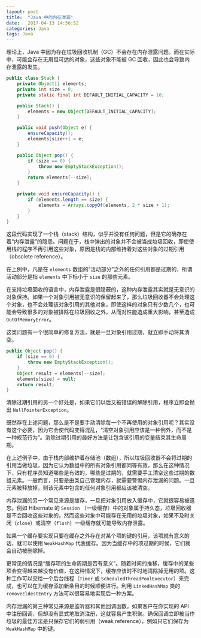 ```yaml
---
layout: post
title:  "Java 中的内存泄漏"
date:   2017-04-13 14:56:52
categories: Java
tags: Java
---
```


理论上，Java 中因为存在垃圾回收机制（GC）不会存在内存泄露问题。而在实际中，可能会存在无用但可达的对象，这些对象不能被 GC 回收，因此也会导致内存泄露的发生。

```java
public class Stack {
    private Object[] elements;
    private int size = 0;
    private static final int DEFAULT_INITIAL_CAPACITY = 16;

    public Stack() {
        elements = new Object[DEFAULT_INITIAL_CAPACITY];
    }

    public void push(Object e) {
        ensureCapacity();
        elements[size++] = e;
    }

    public Object pop() {
        if (size == 0) {
            throw new EmptyStackException();
        }
        return elements[--size];
    }

    private void ensureCapacity() {
        if (elements.length == size) {
            elements = Arrays.copyOf(elements, 2 * size + 1);
        }
    }
}
```

这段代码实现了一个栈（stack）结构，似乎并没有任何问题，但是它的确存在着“内存泄露”的隐患。问题在于，栈中弹出的对象并不会被当成垃圾回收，即使使用栈的程序不再引用这些对象，原因是栈的内部维持着对这些对象的过期引用（obsolete reference）。

在上例中，凡是在 `elements` 数组的“活动部分”之外的任何引用都是过期的，所谓活动部分是指 `elements` 中下标小于 `size` 的那些元素。

在支持垃圾回收的语言中，内存泄露是很隐蔽的，这种内存泄露其实就是无意识的对象保持。如果一个对象引用被无意识的保留起来了，那么垃圾回收器不会处理这个对象，也不会处理该对象引用的其他对象，即使这样的对象只有少数几个，也可能会导致很多的对象被排除在垃圾回收之外，从而对性能造成重大影响，甚至造成 `OutOfMemoryError`。

这类问题有一个很简单的修复方法，就是一旦对象引用过期，就立即手动将其清空。

```java
public Object pop() {
    if (size == 0) {
        throw new EmptyStackException();
    }
    Object result = elements[--size];
    elements[size] = null;
    return result;
}
```

清除过期引用的另一个好处是，如果它们以后又被错误的解除引用，程序立即会抛出 `NullPointerException`。

既然存在上述问题，那么是不是要手动清除每一个不再使用的对象引用呢？其实没有这个必要，因为它会使代码变得混乱，“清空对象引用应该是一种例外，而不是一种规范行为”。消除过期引用的最好方法是让包含该引用的变量结束其生命周期。

在上述例子中，由于栈内部维护着存储池（数组），所以垃圾回收器不会将过期的引用当做垃圾，因为它认为数组中的所有对象引用都同等有效，那么在这种情况下，只有程序员知道哪些是有效的，哪些是过期的，就需要手工清空这些过期的数组元素。一般而言，只要是由类自己管理内存，就需要警惕内存泄漏的问题。一旦元素被释放掉，则该元素中包含的任何对象引用都应该被清空。

内存泄漏的另一个常见来源是缓存，一旦把对象引用放入缓存中，它就很容易被遗忘。例如 Hibernate 的 `Session` （一级缓存）中的对象属于持久态，垃圾回收器是不会回收这些对象的，然而这些对象中可能存在无用的垃圾对象，如果不及时关闭（`close`）或清空（`flush`）一级缓存就可能导致内存泄露。

如果一个缓存要实现只要在缓存之外存在对某个项的键的引用，该项就有意义的话，就可以使用 `WeakHashMap` 代表缓存。因为当缓存中的项过期的时候，它们就会自动被删除掉。

更常见的情况是“缓存项的生命周期是否有意义”。随着时间的推移，缓存中的某些项会变得越来越没有价值，在这种情况下，缓存应该时不时地清除掉无用的项。这种工作可以交给一个后台线程（`Timer` 或 `ScheduledThreadPoolExecutor`）来完成，也可以在为缓存添加新条目的时候顺便进行。利用 `LinkedHashMap` 类的 `removeEldestEntry` 方法可以很容易地实现后一种方案。

内存泄漏的第三种常见来源是监听器和其他回调函数。如果客户在你实现的 API 中注册回调，但却没有显式地取消注册，这就容易产生积聚。确保回调立即被当作垃圾的最佳方法是只保存它们的弱引用（weak reference），例如只它们保存为 `WeakHashMap` 中的键。